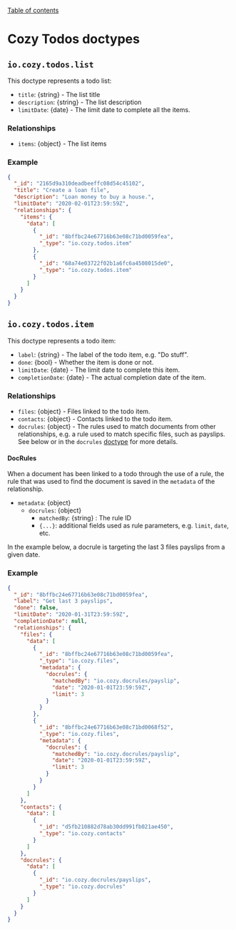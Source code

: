 [Table of contents](README.md#table-of-contents)

# Cozy Todos doctypes

## `io.cozy.todos.list`

This doctype represents a todo list:

- `title`: {string} - The list title
- `description`: {string} - The list description
- `limitDate`: {date} - The limit date to complete all the items.

### Relationships

- `items`: {object} - The list items

### Example

```json
{
  "_id": "2165d9a310deadbeeffc08d54c45102",
  "title": "Create a loan file",
  "description": "Loan money to buy a house.",
  "limitDate": "2020-02-01T23:59:59Z",
  "relationships": {
    "items": {
      "data": [
        {
          "_id": "8bffbc24e67716b63e08c71bd0059fea",
          "_type": "io.cozy.todos.item"
        },
        {
          "_id": "68a74e03722f02b1a6fc6a4508015de0",
          "_type": "io.cozy.todos.item"
        }
      ]
    }
  }
}
```

## `io.cozy.todos.item`

This doctype represents a todo item:

- `label`: {string} - The label of the todo item, e.g. "Do stuff".
- `done`: {bool} - Whether the item is done or not.
- `limitDate`: {date} - The limit date to complete this item.
- `completionDate`: {date} - The actual completion date of the item.

### Relationships

- `files`: {object} - Files linked to the todo item.
- `contacts`: {object} - Contacts linked to the todo item.
- `docrules`: {object} - The rules used to match documents from other relationships, e.g. a rule used to match specific files, such as payslips. See below or in the `docrules` [doctype](https://docs.cozy.io/en/cozy-doctypes/docs/io.cozy.docrules) for more details.

#### DocRules

When a document has been linked to a todo through the use of a rule, the rule that was used to find the document is saved in the `metadata` of the relationship.

- `metadata`: {object}
  - `docrules`: {object}
    - `matchedBy`: {string} : The rule ID
    - `{...}`: additional fields used as rule parameters, e.g. `limit`, `date`, etc.

In the example below, a docrule is targeting the last 3 files payslips from a given date. 

### Example

```json
{
  "_id": "8bffbc24e67716b63e08c71bd0059fea",
  "label": "Get last 3 payslips",
  "done": false,
  "limitDate": "2020-01-31T23:59:59Z",
  "completionDate": null,
  "relationships": {
    "files": {
      "data": [
        {
          "_id": "8bffbc24e67716b63e08c71bd0059fea",
          "_type": "io.cozy.files",
          "metadata": {
            "docrules": {
              "matchedBy": "io.cozy.docrules/payslip",
              "date": "2020-01-01T23:59:59Z",
              "limit": 3
            }
          }
        },
        {
          "_id": "8bffbc24e67716b63e08c71bd0068f52",
          "_type": "io.cozy.files",
          "metadata": {
            "docrules": {
              "matchedBy": "io.cozy.docrules/payslip",
              "date": "2020-01-01T23:59:59Z",
              "limit": 3
            }
          }
        }
      ]
    },
    "contacts": {
      "data": [
        {
          "_id": "d5fb210882d78ab30dd991fb021ae450",
          "_type": "io.cozy.contacts"
        }
      ]
    },
    "docrules": {
      "data": [
        {
          "_id": "io.cozy.docrules/payslips",
          "_type": "io.cozy.docrules"
        }
      ]
    }
  }
}
```
